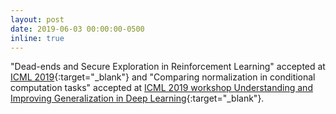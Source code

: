 ```yaml
---
layout: post
date: 2019-06-03 00:00:00-0500
inline: true
---
```


"Dead-ends and Secure Exploration in Reinforcement Learning" accepted at [ICML 2019](https://icml.cc/Conferences/2019){:target="\_blank"} and "Comparing normalization in conditional computation tasks" accepted at [ICML 2019 workshop Understanding and Improving Generalization in Deep Learning](https://sites.google.com/view/icml2019-generalization/home){:target="\_blank"}.
